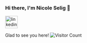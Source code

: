 ### Hi there, I'm Nicole Selig 👋
[<img src='https://cdn.jsdelivr.net/npm/simple-icons@3.0.1/icons/linkedin.svg' alt='linkedin' height='40'>](https://www.linkedin.com/in/NicoleSelig/) 

Glad to see you here! ![Visitor Count](https://profile-counter.glitch.me/NicoleSelig/count.svg)


